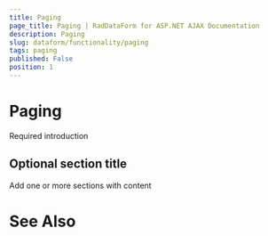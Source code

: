 ```yaml
---
title: Paging
page_title: Paging | RadDataForm for ASP.NET AJAX Documentation
description: Paging
slug: dataform/functionality/paging
tags: paging
published: False
position: 1
---
```


# Paging



Required introduction

## Optional section title

Add one or more sections with content

# See Also
